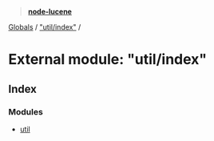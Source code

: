 > **[node-lucene](../README.md)**

[Globals](../README.md) / ["util/index"](_util_index_.md) /

# External module: "util/index"

## Index

### Modules

* [util](_util_index_.util.md)